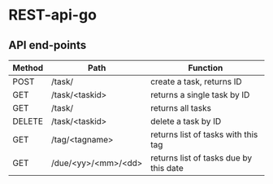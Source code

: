 # REST-api-go

## API end-points

| Method  | Path              |  Function
| --  | --              |  --
| POST  | /task/              |  create a task, returns ID
| GET   | /task/\<taskid>     |  returns a single task by ID
| GET   | /task/              |  returns all tasks
| DELETE| /task/\<taskid>      |  delete a task by ID
| GET   | /tag/\<tagname>      |  returns list of tasks with this tag
| GET   | /due/\<yy>/\<mm>/\<dd> |  returns list of tasks due by this date
